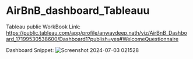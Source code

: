 # AirBnB_dashboard_Tableauu
Tableau public WorkBook Link:
https://public.tableau.com/app/profile/anwaydeep.nath/viz/AirBnB_Dashboard_17199530538600/Dashboard1?publish=yes#WelcomeQuestionnaire

Dashboard Snippet:
![Screenshot 2024-07-03 021528](https://github.com/Anwaydeep2000/AirBnB_dashboard_Tableauu/assets/81034448/1468d8d3-eccf-4e5e-b070-ed51a2d35ad4)
